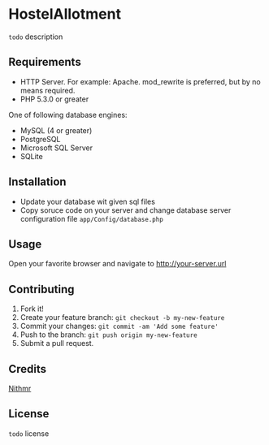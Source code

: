 # HostelAllotment

`todo` description

## Requirements

* HTTP Server. For example: Apache. mod_rewrite is preferred, but by no means required.
* PHP 5.3.0 or greater

One of following database engines:

* MySQL (4 or greater)
* PostgreSQL
* Microsoft SQL Server
* SQLite


## Installation

* Update your database wit given sql files
* Copy soruce code on your server and change database server configuration file ```app/Config/database.php```


## Usage

Open your favorite browser and navigate to http://your-server.url


## Contributing

1. Fork it!
2. Create your feature branch: `git checkout -b my-new-feature`
3. Commit your changes: `git commit -am 'Add some feature'`
4. Push to the branch: `git push origin my-new-feature`
5. Submit a pull request.

## Credits

[Nithmr](https://github.com/Nithmr)

## License

```todo``` license
